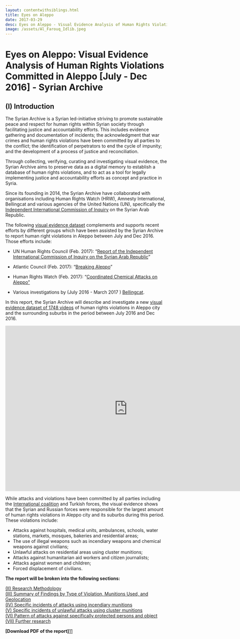 ```yaml
---
layout: contentwithsiblings.html
title: Eyes on Aleppo
date: 2017-03-29
desc: Eyes on Aleppo - Visual Evidence Analysis of Human Rights Violations Committed in Aleppo
image: /assets/Al_Farouq_Idlib.jpeg
---
```


# Eyes on Aleppo: Visual Evidence Analysis of Human Rights Violations Committed in Aleppo [July - Dec 2016] - Syrian Archive

## (I) Introduction

The Syrian Archive is a Syrian led-initiative striving to promote sustainable peace and respect for human rights within Syrian society through facilitating justice and accountability efforts. This includes evidence gathering and documentation of incidents; the acknowledgment that war crimes and human rights violations have been committed by all parties to the conflict; the identification of perpetrators to end the cycle of impunity; and the development of a process of justice and reconciliation.  

Through collecting, verifying, curating and investigating visual evidence, the Syrian Archive aims to preserve data as a digital memory to establish a database of human rights violations, and to act as a tool for legally implementing justice and accountability efforts as concept and practice in Syria.

Since its founding in 2014, the Syrian Archive have collaborated with organisations including Human Rights Watch (HRW), Amnesty International, Bellingcat and various agencies of the United Nations (UN), specifically the [Independent International Commission of Inquiry][1] on the Syrian Arab Republic.

The following [visual evidence dataset][2] complements and supports recent efforts by different groups which have been assisted by the Syrian Archive to report human right violations in Aleppo between July and Dec 2016. Those efforts include:

* UN Human Rights Council (Feb. 2017): “[Report of the Independent International Commission of Inquiry on the Syrian Arab Republic](http://www.ohchr.org/EN/HRBodies/HRC/IICISyria/Pages/IndependentInternationalCommission.aspx)”

* Atlantic Council (Feb. 2017): “[Breaking Aleppo](http://www.publications.atlanticcouncil.org/breakingaleppo/wp-content/uploads/2017/02/BreakingAleppo.pdf)”

* Human Rights Watch (Feb. 2017): “[Coordinated Chemical Attacks on Aleppo”](https://www.hrw.org/news/2017/02/13/syria-coordinated-chemical-attacks-aleppo)

* Various investigations by (July 2016 - March 2017 ) [Bellingcat](https://www.bellingcat.com/?s=syria).

In this report, the Syrian Archive will describe and investigate a new [visual evidence dataset of 1748 videos][2] of human rights violations in Aleppo city and the surrounding suburbs in the period between July 2016 and Dec 2016.

<iframe allowfullscreen="" frameborder="0" height="515" src="https://www.youtube.com/embed/Z9Lpt_Sh-U8" width="760"></iframe>

While attacks and violations have been committed by all parties including the [International coalition][4] and Turkish forces, the visual evidence shows that the Syrian and Russian forces were responsible for the largest amount of human rights violations in Aleppo city and its suburbs during this period. These violations include:

* Attacks against hospitals, medical units, ambulances, schools, water stations, markets, mosques, bakeries and residential areas;
* The use of illegal weapons such as incendiary weapons and chemical weapons against civilians;
* Unlawful attacks on residential areas using cluster munitions;
* Attacks against humanitarian aid workers and citizen journalists;
* Attacks against women and children;
* Forced displacement of civilians.

**The report will be broken into the following sections:**

[(II) Research Methodology][5]  
[(III) Summary of Findings by Type of Violation, Munitions Used, and Geolocation][6]  
[(IV) Specific incidents of attacks using incendiary munitions][7]  
[(V) Specific incidents of unlawful attacks using cluster munitions][8]  
[(VI) Pattern of attacks against specifically protected persons and object][9]  
[(VII) Further research][10]  

**[Download PDF of the report]**[11]

[1]: http://www.ohchr.org/EN/HRBodies/HRC/IICISyria/Pages/IndependentInternationalCommission.aspx
[2]: https://syrianarchive.org/database/?type_of_violation=&location=1&startDate=01%2F07%2F2016&endDate=31%2F12%2F2016
[3]: https://www.bellingcat.com/?s=syria
[4]: https://airwars.org/civilian-casualty-claims/
[5]: Research-Methodology.md
[6]: https://syrianarchive.org/p/page/visual_evidence_aleppo_findings/
[7]: https://syrianarchive.org/p/page/visual_evidence_aleppo_incendiary/
[8]: https://syrianarchive.org/p/page/visual_evidence_aleppo_cluster/
[9]: https://syrianarchive.org/p/page/visual_evidence_aleppo_pattern/
[10]: https://syrianarchive.org/p/page/visual_evidence_aleppo_feedback/
[11]: https://media.syrianarchive.org/blog/5th_blog/Eyes%20on%20Aleppo.pdf
